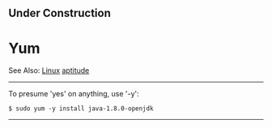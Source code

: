 
## Under Construction

# Yum

See Also:
 [Linux](Linux.md)
 [aptitude](aptitude.md)


---

To presume 'yes' on anything, use '-y':

    $ sudo yum -y install java-1.8.0-openjdk

---


